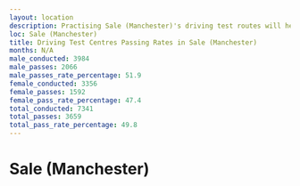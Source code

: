 ```yaml
---
layout: location
description: Practising Sale (Manchester)'s driving test routes will help you become more confident in your gear-changing abilities.
loc: Sale (Manchester)
title: Driving Test Centres Passing Rates in Sale (Manchester)
months: N/A
male_conducted: 3984
male_passes: 2066
male_passes_rate_percentage: 51.9
female_conducted: 3356
female_passes: 1592
female_pass_rate_percentage: 47.4
total_conducted: 7341
total_passes: 3659
total_pass_rate_percentage: 49.8
---
```


# Sale (Manchester)

